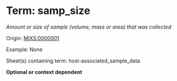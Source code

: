 # Term: samp_size

*Amount or size of sample (volume, mass or area) that was collected*

Origin: [MIXS:0000001](https://w3id.org/mixs/0000001)

Example: None

Sheet(s) containing term: host-associated_sample_data

**Optional or context dependent**